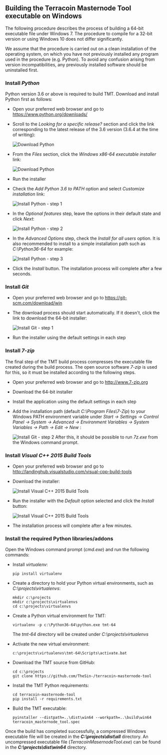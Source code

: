 ## Building the Terracoin Masternode Tool executable on Windows
The following procedure describes the process of building a 64-bit executable file under Windows 7. The procedure to compile for a 32-bit version or using Windows 10 does not differ significantly.

We assume that the procedure is carried out on a clean installation of the operating system, on which you have not previously installed any program used in the procedure (e.g. Python). To avoid any confusion arising from version incompatibilities, any previously installed software should be uninstalled first.

### Install *Python*
Python version 3.6 or above is required to build TMT. Download and install Python first as follows:
* Open your preferred web browser and go to https://www.python.org/downloads/

* Scroll to the *Looking for a specific release?* section and click the link corresponding to the latest release of the 3.6 version (3.6.4 at the time of writing):

  ![Download Python](img/build-tmt/bwin-install-python-1.jpg)

* From the _Files_ section, click the _Windows x86-64 executable installer_ link:

  ![Download Python](img/build-tmt/bwin-install-python-2.jpg)

* Run the installer

* Check the *Add Python 3.6 to PATH* option and select *Customize installation* link:

  ![Install Python - step 1](img/build-tmt/bwin-install-python-3.jpg)

* In the *Optional features* step, leave the options in their default state and click *Next*:

  ![Install Python - step 2](img/build-tmt/bwin-install-python-4.jpg)

* In the *Advanced Options* step, check the *Install for all users* option. It is also recommended to install to a simple installation path such as *C:\Python36-64* for example:

  ![Install Python - step 3](img/build-tmt/bwin-install-python-5.jpg)

* Click the *Install* button. The installation process will complete after a few seconds.

### Install *Git*

* Open your preferred web browser and go to https://git-scm.com/download/win 

* The download process should start automatically. If it doesn't, click the link to download the 64-bit installer:

  ![Install Git - step 1](img/build-tmt/bwin-install-git-1.jpg)

* Run the installer using the default settings in each step

### Install *7-zip*

The final step of the TMT build process compresses the executable file created during the build process. The open source software *7-zip* is used for this, so it must be installed according to the following steps.

* Open your preferred web browser and go to http://www.7-zip.org

* Download the 64-bit installer

* Install the application using the default settings in each step

* Add the installation path (default *C:\Program Files\7-Zip*) to your Windows PATH environment variable under *Start -> Settings -> Control Panel -> System -> Advanced -> Environment Variables -> System Variables -> Path -> Edit -> New* :  

  ![Install Git - step 2](img/build-tmt/bwin-7-zip-path.jpg)
  After this, it should be possible to run *7z.exe* from the Windows command prompt.


### Install *Visual C++ 2015 Build Tools*

* Open your preferred web browser and go to http://landinghub.visualstudio.com/visual-cpp-build-tools

* Download the installer:

  ![Install Visual C++ 2015 Build  Tools](img/build-tmt/bwin-install-vstools-1.jpg)

* Run the installer with the *Default* option selected and click the *Install* button:

  ![Install Visual C++ 2015 Build  Tools](img/build-tmt/bwin-install-vstools-2.jpg)

* The installation process will complete after a few minutes.

### Install the required Python libraries/addons

Open the Windows command prompt (*cmd.exe*)  and run the following commands:

* Install *virtualenv*:
  ```
  pip install virtualenv
  ```

* Create a directory to hold your Python virtual environments, such as *C:\projects\virtualenvs*:
  ```
  mkdir c:\projects
  mkdir c:\projects\virtualenvs
  cd c:\projects\virtualenvs
  ```

* Create a Python virtual environment for TMT:

  ```
  virtualenv -p c:\Python36-64\python.exe tmt-64
  ```

  The *tmt-64* directory will be created under *C:\projects\virtualenvs*

* Activate the new virtual environment:

  ```
  c:\projects\virtualenvs\tmt-64\Scripts\activate.bat
  ```

* Download the TMT source from GitHub:

  ```
  cd c:\projects
  git clone https://github.com/TheSin-/terracoin-masternode-tool
  ```

* Install the TMT Python requirements:

  ```
  cd terracoin-masternode-tool
  pip install -r requirements.txt
  ```
  
* Build the TMT executable:

  ```
  pyinstaller --distpath=..\dist\win64 --workpath=..\build\win64 terracoin_masternode_tool.spec
  ```


Once the build has completed successfully, a compressed Windows executable file will be created in the ***C:\projects\dist\all*** directory. An uncompressed executable file (*TerracoinMasernodeTool.exe*) can be found in the ***C:\projects\dist\win64*** directory.
